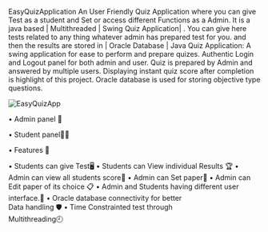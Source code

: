 EasyQuizApplication
An User Friendly Quiz Application where you can give Test as a student and Set or access different Functions as a Admin.
It is a java based | Multithreaded | Swing Quiz Application| . You can give here tests related to any thing whatever 
admin has prepared test for you. and then the results are stored in | Oracle Database | 
Java Quiz Application: A swing application for ease to perform and prepare quizes. 
Authentic Login and Logout panel for both admin and user. Quiz is prepared by Admin and answered by multiple users.
Displaying instant quiz score after completion is highlight of this project. Oracle database is used for storing objective type questions.

![EasyQuizApp](https://media.giphy.com/media/sfGlfucyRNM1kqGkBK/giphy.gif)

 • Admin panel 👤
 
 • Student panel👨‍🏫

 • Features 🛑
 
 • Students can give Test🖥️
 • Students can View individual Results 🏆
 • Admin can view all students score👥
 • Admin can Set paper📄
 • Admin can Edit paper of its choice 📋
 • Admin and Students having different user     
    interface.🔐
 • Oracle database connectivity for better   
    Data handling 🛡️ 
 • Time Constrainted test through  
    Multithreading🕘
    
    
